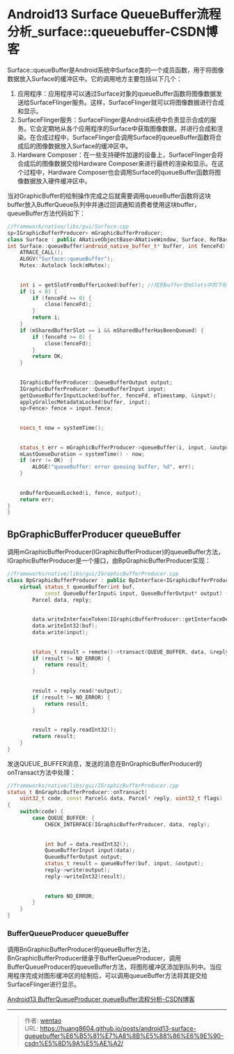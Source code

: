 # Android13 Surface QueueBuffer流程分析_surface::queuebuffer-CSDN博客

Surface::queueBuffer是Android系统中Surface类的一个成员函数，用于将图像数据放入Surface的缓冲区中。它的调用地方主要包括以下几个：

1. 应用程序：应用程序可以通过Surface对象的queueBuffer函数将图像数据发送给SurfaceFlinger服务。这样，SurfaceFlinger就可以将图像数据进行合成和显示。
2. SurfaceFlinger服务：SurfaceFlinger是Android系统中负责显示合成的服务。它会定期地从各个应用程序的Surface中获取图像数据，并进行合成和渲染。在合成过程中，SurfaceFlinger会调用Surface的queueBuffer函数将合成后的图像数据放入Surface的缓冲区中。
3. Hardware Composer：在一些支持硬件加速的设备上，SurfaceFlinger会将合成后的图像数据交给Hardware Composer来进行最终的渲染和显示。在这个过程中，Hardware Composer也会调用Surface的queueBuffer函数将图像数据放入硬件缓冲区中。

当对GraphicBuffer的绘制操作完成之后就需要调用queueBuffer函数将这块buffer放入BufferQueue队列中并通过回调通知消费者使用这块buffer，queueBuffer方法代码如下：

```cpp
//framework/native/libs/gui/Surface.cpp
sp<IGraphicBufferProducer> mGraphicBufferProducer;
class Surface : public ANativeObjectBase<ANativeWindow, Surface, RefBase> {
int Surface::queueBuffer(android_native_buffer_t* buffer, int fenceFd) {
    ATRACE_CALL();
    ALOGV("Surface::queueBuffer");
    Mutex::Autolock lock(mMutex);
 
 
    int i = getSlotFromBufferLocked(buffer); //找到buffer在mSlots中的下标
    if (i < 0) {
        if (fenceFd >= 0) {
            close(fenceFd);
        }
        return i;
    }
    if (mSharedBufferSlot == i && mSharedBufferHasBeenQueued) {
        if (fenceFd >= 0) {
            close(fenceFd);
        }
        return OK;
    }
 
 
    IGraphicBufferProducer::QueueBufferOutput output;
    IGraphicBufferProducer::QueueBufferInput input;
    getQueueBufferInputLocked(buffer, fenceFd, mTimestamp, &input);
    applyGrallocMetadataLocked(buffer, input);
    sp<Fence> fence = input.fence;
 
 
    nsecs_t now = systemTime();
 
 
    status_t err = mGraphicBufferProducer->queueBuffer(i, input, &output);
    mLastQueueDuration = systemTime() - now;
    if (err != OK)  {
        ALOGE("queueBuffer: error queuing buffer, %d", err);
    }
 
 
    onBufferQueuedLocked(i, fence, output);
    return err;
}
}
```

## BpGraphicBufferProducer queueBuffer

调用mGraphicBufferProducer(IGraphicBufferProducer)的queueBuffer方法，IGraphicBufferProducer是一个接口，由BpGraphicBufferProducer实现：

```cpp
//frameworks/native/libs/gui/IGraphicBufferProducer.cpp
class BpGraphicBufferProducer : public BpInterface<IGraphicBufferProducer> {
    virtual status_t queueBuffer(int buf,
            const QueueBufferInput& input, QueueBufferOutput* output) {
        Parcel data, reply;
 
 
        data.writeInterfaceToken(IGraphicBufferProducer::getInterfaceDescriptor());
        data.writeInt32(buf);
        data.write(input);
 
 
        status_t result = remote()->transact(QUEUE_BUFFER, data, &reply);
        if (result != NO_ERROR) {
            return result;
        }
 
 
        result = reply.read(*output);
        if (result != NO_ERROR) {
            return result;
        }
 
 
        result = reply.readInt32();
        return result;
    }
}
```

发送QUEUE\_BUFFER消息，发送的消息在BnGraphicBufferProducer的onTransact方法中处理：

```cpp
//frameworks/native/libs/gui/IGraphicBufferProducer.cpp
status_t BnGraphicBufferProducer::onTransact(
    uint32_t code, const Parcel& data, Parcel* reply, uint32_t flags)
{
    switch(code) {
        case QUEUE_BUFFER: {
            CHECK_INTERFACE(IGraphicBufferProducer, data, reply);
 
 
            int buf = data.readInt32();
            QueueBufferInput input(data);
            QueueBufferOutput output;
            status_t result = queueBuffer(buf, input, &output);
            reply->write(output);
            reply->writeInt32(result);
 
 
            return NO_ERROR;
        }
    }
}
```

### BufferQueueProducer queueBuffer

调用BnGraphicBufferProducer的queueBuffer方法，BnGraphicBufferProducer继承于BufferQueueProducer，调用BufferQueueProducer的queueBuffer方法，将图形缓冲区添加到队列中。当应用程序完成对图形缓冲区的绘制后，可以调用queueBuffer方法将其提交给SurfaceFlinger进行显示。

[Android13 BufferQueueProducer queueBuffer流程分析-CSDN博客](/Android13%20BufferQueueProducer%20queueBuffer%E6%B5%81%E7%A8%8B%E5%88%86%E6%9E%90-CSDN%E5%8D%9A%E5%AE%A2)


---

> 作者: [wentao](https://github.com/huang8604)  
> URL: https://huang8604.github.io/posts/android13-surface-queuebuffer%E6%B5%81%E7%A8%8B%E5%88%86%E6%9E%90-csdn%E5%8D%9A%E5%AE%A2/  


